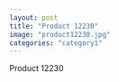 ```yaml
---
layout: post
title: "Product 12230"
image: "product12230.jpg"
categories: "category1"
---
```

Product 12230
